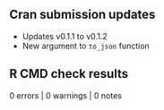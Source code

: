 ## Cran submission updates

* Updates v0.1.1 to v0.1.2
* New argument to `to_json` function

## R CMD check results

0 errors | 0 warnings | 0 notes
